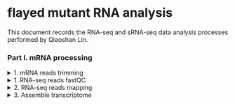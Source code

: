 # flayed mutant RNA analysis

This document records the RNA-seq and sRNA-seq data analysis processes performed by Qiaoshan Lin.

### Part I. mRNA processing

<details>
<summary>1. mRNA reads trimming</summary>

> sbatch [scripts/mRNA_trimming/trim.sh](https://github.com/qslin/flayed_RNA_analysis/blob/master/scripts/mRNA_trimming/trim.sh)

</details>
<details>
<summary>1. RNA-seq reads fastQC</summary>

Here I used the clean reads provided by the sequencing company so that reads trimming was not necessary. FastQC and multiQC were used to check and visualize the reads quality.

> sbatch [scripts/mRNA_fastqc/fastQC.sh](https://github.com/qslin/flayed_RNA_analysis/blob/master/scripts/mRNA_fastqc/fastQC.sh)

> sbatch [scripts/mRNA_fastqc/multiQC.sh](https://github.com/qslin/flayed_RNA_analysis/blob/master/scripts/mRNA_fastqc/multiQC.sh)

</details>

<details>
<summary>2. RNA-seq reads mapping</summary>

STAR was used to map reads to genome and to count reads on genes. A genome file in fasta format and an gene annotation file in gtf format are required for running the scripts.

> sbatch [scripts/mRNA_reads_mapping/index.sh](https://github.com/qslin/flayed_RNA_analysis/blob/master/scripts/mRNA_reads_mapping/index.sh)

> sbatch [scripts/mRNA_reads_mapping/align.sh](https://github.com/qslin/flayed_RNA_analysis/blob/master/scripts/mRNA_reads_mapping/align.sh)

To map reads onto any desired sequence, prepare the sequence in fasta format and use hisat2 to perform the mapping. For example, I prepared five pri-miR169 transcripts and mapped reads to them
.

> sbatch [scripts/pri-miR169/align.sh](https://github.com/qslin/flayed_RNA_analysis/blob/master/scripts/pri-miR169/align.sh)

</details>

<details>
<summary>3. Assemble transcriptome</summary>

Since I need to predict sRNA target sites that might be located on UTRs of genes, transcriptome was re-assembled even though CDS sequences were known. 

> sbatch [scripts/transcriptome_assembly/trinity.sh](https://github.com/qslin/flayed_RNA_analysis/blob/master/scripts/transcriptome_assembly/trinity.sh)

> sbatch [scripts/transcriptome_assembly/refine.sh](https://github.com/qslin/flayed_RNA_analysis/blob/master/scripts/transcriptome_assembly/refine.sh)

At this point, a rough CDS file was generated. However, I need transcripts instead of CDS. So another vsearch was done for all transcripts regardless of protein-coding ability.

> sbatch [scripts/transcriptome_assembly/cluster.sh](https://github.com/qslin/flayed_RNA_analysis/blob/master/scripts/transcriptome_assembly/cluster.sh)

Evaluate the transcriptome quality. 

> sbatch [scripts/transcriptome_assembly/evaluate.sh](https://github.com/qslin/flayed_RNA_analysis/blob/master/scripts/transcriptome_assembly/evaluate.sh)

Map transcripts to annotated genes. 

> sbatch [scripts/transcriptome_assembly/minimap2.sh](https://github.com/qslin/flayed_RNA_analysis/blob/master/scripts/transcriptome_assembly/minimap2.sh)

